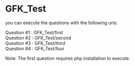 # GFK_Test
you can execute the questions with the following urls:

Question #1 : GFK_Test/first<br/>
Question #2 : GFK_Test/second <br/>
Question #3 : GFK_Test/third<br/>
Question #4 : GFK_Test/four<br/>

Note: The first question requires php installation to execute.
